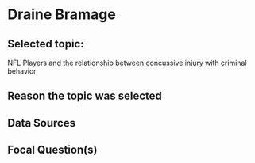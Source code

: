 # Draine Bramage

## Selected topic: 
NFL Players and the relationship between concussive injury with criminal behavior

## Reason the topic was selected   


## Data Sources 


## Focal Question(s)  


